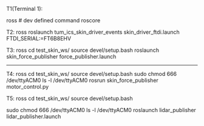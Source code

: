 T1(Terminal 1):

ross # dev defined command
roscore

T2:
ross 
roslaunch tum_ics_skin_driver_events skin_driver_ftdi.launch FTDI_SERIAL:=FT6B8EHV

T3:
ross
cd test_skin_ws/
source devel/setup.bash
roslaunch skin_force_publisher force_publisher.launch 

---

T4:
ross
cd test_skin_ws/
source devel/setup.bash 
sudo chmod 666 /dev/ttyACM0
ls -l /dev/ttyACM0
rosrun skin_force_publisher motor_control.py 


T5:
ross
cd test_skin_ws/
source devel/setup.bash 

sudo chmod 666 /dev/ttyACM0
ls -l /dev/ttyACM0
roslaunch lidar_publisher lidar_publisher.launch 